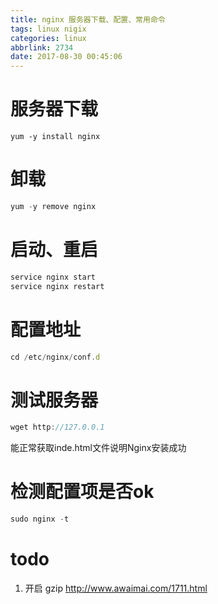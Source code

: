 ```yaml
---
title: nginx 服务器下载、配置、常用命令
tags: linux nigix
categories: linux
abbrlink: 2734
date: 2017-08-30 00:45:06
---
```


# 服务器下载

```yum
yum -y install nginx
```


# 卸载
```javascript
yum -y remove nginx
```

# 启动、重启

```javascript
service nginx start
service nginx restart
```


# 配置地址
```javascript
cd /etc/nginx/conf.d
```

# 测试服务器
```javascript
wget http://127.0.0.1
```
能正常获取inde.html文件说明Nginx安装成功

# 检测配置项是否ok
```javascript
sudo nginx -t
```

# todo
1. 开启 gzip http://www.awaimai.com/1711.html

